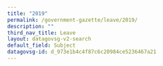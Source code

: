 ```yaml
---
title: "2019"
permalink: /government-gazette/leave/2019/
description: ""
third_nav_title: Leave
layout: datagovsg-v2-search
default_field: Subject
datagovsg-id: d_973e1b4c4f87c6c20984ce5236467a21
---
```

